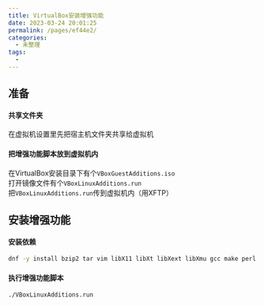 ```yaml
---
title: VirtualBox安装增强功能
date: 2023-03-24 20:01:25
permalink: /pages/ef44e2/
categories:
  - 未整理
tags:
  - 
---
```

## 准备
#### 共享文件夹
在虚拟机设置里先把宿主机文件夹共享给虚拟机
#### 把增强功能脚本放到虚拟机内
在VirtualBox安装目录下有个`VBoxGuestAdditions.iso`  
打开镜像文件有个`VBoxLinuxAdditions.run`  
把`VBoxLinuxAdditions.run`传到虚拟机内（用XFTP）

## 安装增强功能
#### 安装依赖
```bash
dnf -y install bzip2 tar vim libX11 libXt libXext libXmu gcc make perl
```
#### 执行增强功能脚本
`./VBoxLinuxAdditions.run`
